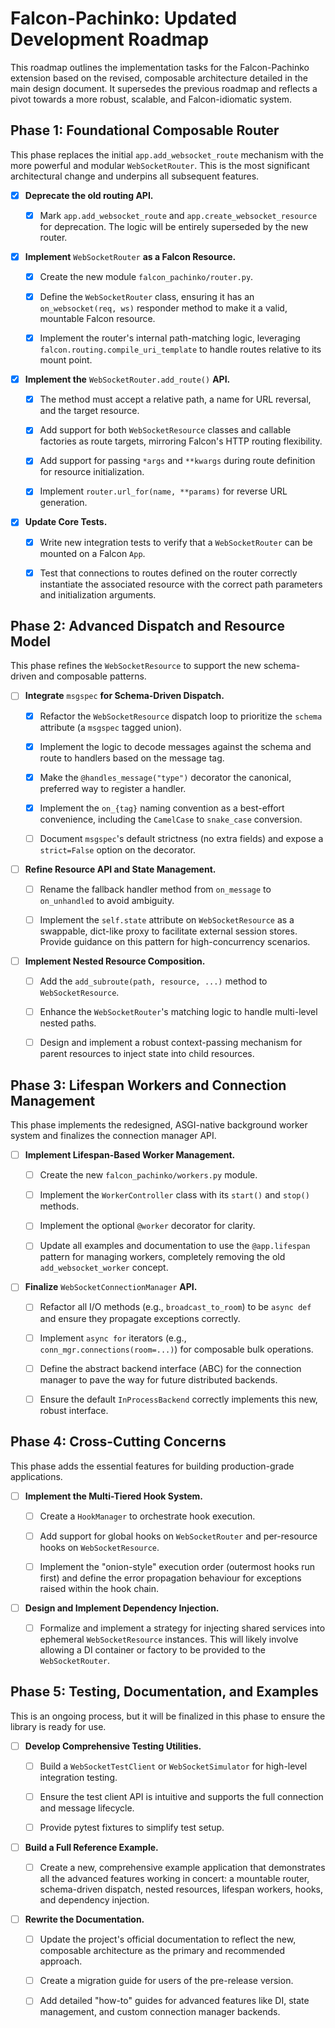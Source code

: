 # Falcon-Pachinko: Updated Development Roadmap

This roadmap outlines the implementation tasks for the Falcon-Pachinko
extension based on the revised, composable architecture detailed in the main
design document. It supersedes the previous roadmap and reflects a pivot
towards a more robust, scalable, and Falcon-idiomatic system.

## Phase 1: Foundational Composable Router

This phase replaces the initial `app.add_websocket_route` mechanism with the
more powerful and modular `WebSocketRouter`. This is the most significant
architectural change and underpins all subsequent features.

- [x] **Deprecate the old routing API.**

  - [x] Mark `app.add_websocket_route` and `app.create_websocket_resource` for
    deprecation. The logic will be entirely superseded by the new router.

- [x] **Implement** `WebSocketRouter` **as a Falcon Resource.**

  - [x] Create the new module `falcon_pachinko/router.py`.

  - [x] Define the `WebSocketRouter` class, ensuring it has an
    `on_websocket(req, ws)` responder method to make it a valid, mountable
    Falcon resource.

  - [x] Implement the router's internal path-matching logic, leveraging
    `falcon.routing.compile_uri_template` to handle routes relative to its
    mount point.

- [x] **Implement the** `WebSocketRouter.add_route()` **API.**

  - [x] The method must accept a relative path, a name for URL reversal, and the
    target resource.

  - [x] Add support for both `WebSocketResource` classes and callable factories
    as route targets, mirroring Falcon's HTTP routing flexibility.

  - [x] Add support for passing `*args` and `**kwargs` during route definition
    for resource initialization.

  - [x] Implement `router.url_for(name, **params)` for reverse URL generation.

- [x] **Update Core Tests.**

  - [x] Write new integration tests to verify that a `WebSocketRouter` can be
    mounted on a Falcon `App`.

  - [x] Test that connections to routes defined on the router correctly
    instantiate the associated resource with the correct path parameters and
    initialization arguments.

## Phase 2: Advanced Dispatch and Resource Model

This phase refines the `WebSocketResource` to support the new schema-driven and
composable patterns.

- [ ] **Integrate** `msgspec` **for Schema-Driven Dispatch.**

  - [x] Refactor the `WebSocketResource` dispatch loop to prioritize the
    `schema` attribute (a `msgspec` tagged union).

  - [x] Implement the logic to decode messages against the schema and route to
    handlers based on the message tag.

  - [x] Make the `@handles_message("type")` decorator the canonical, preferred
    way to register a handler.

  - [x] Implement the `on_{tag}` naming convention as a best-effort convenience,
    including the `CamelCase` to `snake_case` conversion.

  - [ ] Document `msgspec`'s default strictness (no extra fields) and expose a
    `strict=False` option on the decorator.

- [ ] **Refine Resource API and State Management.**

  - [ ] Rename the fallback handler method from `on_message` to `on_unhandled`
    to avoid ambiguity.

  - [ ] Implement the `self.state` attribute on `WebSocketResource` as a
    swappable, dict-like proxy to facilitate external session stores. Provide
    guidance on this pattern for high-concurrency scenarios.

- [ ] **Implement Nested Resource Composition.**

  - [ ] Add the `add_subroute(path, resource, ...)` method to
    `WebSocketResource`.

  - [ ] Enhance the `WebSocketRouter`'s matching logic to handle multi-level
    nested paths.

  - [ ] Design and implement a robust context-passing mechanism for parent
    resources to inject state into child resources.

## Phase 3: Lifespan Workers and Connection Management

This phase implements the redesigned, ASGI-native background worker system and
finalizes the connection manager API.

- [ ] **Implement Lifespan-Based Worker Management.**

  - [ ] Create the new `falcon_pachinko/workers.py` module.

  - [ ] Implement the `WorkerController` class with its `start()` and `stop()`
    methods.

  - [ ] Implement the optional `@worker` decorator for clarity.

  - [ ] Update all examples and documentation to use the `@app.lifespan` pattern
    for managing workers, completely removing the old `add_websocket_worker`
    concept.

- [ ] **Finalize** `WebSocketConnectionManager` **API.**

  - [ ] Refactor all I/O methods (e.g., `broadcast_to_room`) to be `async def`
    and ensure they propagate exceptions correctly.

  - [ ] Implement `async for` iterators (e.g., `conn_mgr.connections(room=...)`)
    for composable bulk operations.

  - [ ] Define the abstract backend interface (ABC) for the connection manager
    to pave the way for future distributed backends.

  - [ ] Ensure the default `InProcessBackend` correctly implements this new,
    robust interface.

## Phase 4: Cross-Cutting Concerns

This phase adds the essential features for building production-grade
applications.

- [ ] **Implement the Multi-Tiered Hook System.**

  - [ ] Create a `HookManager` to orchestrate hook execution.

  - [ ] Add support for global hooks on `WebSocketRouter` and per-resource hooks
    on `WebSocketResource`.

  - [ ] Implement the "onion-style" execution order (outermost hooks run first)
    and define the error propagation behaviour for exceptions raised within the
    hook chain.

- [ ] **Design and Implement Dependency Injection.**

  - [ ] Formalize and implement a strategy for injecting shared services into
    ephemeral `WebSocketResource` instances. This will likely involve allowing
    a DI container or factory to be provided to the `WebSocketRouter`.

## Phase 5: Testing, Documentation, and Examples

This is an ongoing process, but it will be finalized in this phase to ensure
the library is ready for use.

- [ ] **Develop Comprehensive Testing Utilities.**

  - [ ] Build a `WebSocketTestClient` or `WebSocketSimulator` for high-level
    integration testing.

  - [ ] Ensure the test client API is intuitive and supports the full connection
    and message lifecycle.

  - [ ] Provide pytest fixtures to simplify test setup.

- [ ] **Build a Full Reference Example.**

  - [ ] Create a new, comprehensive example application that demonstrates all
    the advanced features working in concert: a mountable router, schema-driven
    dispatch, nested resources, lifespan workers, hooks, and dependency
    injection.

- [ ] **Rewrite the Documentation.**

  - [ ] Update the project's official documentation to reflect the new,
    composable architecture as the primary and recommended approach.

  - [ ] Create a migration guide for users of the pre-release version.

  - [ ] Add detailed "how-to" guides for advanced features like DI, state
    management, and custom connection manager backends.
